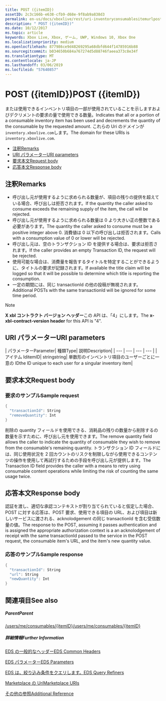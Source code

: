 ```yaml
---
title: POST ({itemID})
assetID: 2c3c166b-e638-cfb9-d68e-9f8ab9a838d3
permalink: en-us/docs/xboxlive/rest/uri-inventoryconsumablesitemurlpost.html
description: " POST ({itemID})"
ms.date: 10/12/2017
ms.topic: article
keywords: Xbox Live, Xbox, ゲーム, UWP, Windows 10, Xbox One
ms.localizationpriority: medium
ms.openlocfilehash: 877986ce9d48269295a68dbfd644f14785916b88
ms.sourcegitcommit: b034650b684a767274d5d88746faeea373c8e34f
ms.translationtype: MT
ms.contentlocale: ja-JP
ms.lasthandoff: 03/06/2019
ms.locfileid: "57640857"
---
```

# <a name="post-itemid"></a><span data-ttu-id="65865-104">POST ({itemID})</span><span class="sxs-lookup"><span data-stu-id="65865-104">POST ({itemID})</span></span>
<span data-ttu-id="65865-105">または使用できるインベントリ項目の一部が使用されていることを示しますおよびデクリメントの要求の量で使用できる数量。</span><span class="sxs-lookup"><span data-stu-id="65865-105">Indicates that all or a portion of a consumable inventory item has been used and decrements the quantity of the consumable by the requested amount.</span></span>
<span data-ttu-id="65865-106">これらの Uri のドメインが`inventory.xboxlive.com`します。</span><span class="sxs-lookup"><span data-stu-id="65865-106">The domain for these URIs is `inventory.xboxlive.com`.</span></span>

  * [<span data-ttu-id="65865-107">注釈</span><span class="sxs-lookup"><span data-stu-id="65865-107">Remarks</span></span>](#ID4EX)
  * [<span data-ttu-id="65865-108">URI パラメーター</span><span class="sxs-lookup"><span data-stu-id="65865-108">URI parameters</span></span>](#ID4EQB)
  * [<span data-ttu-id="65865-109">要求本文</span><span class="sxs-lookup"><span data-stu-id="65865-109">Request body</span></span>](#ID4E2B)
  * [<span data-ttu-id="65865-110">応答本文</span><span class="sxs-lookup"><span data-stu-id="65865-110">Response body</span></span>](#ID4ENC)

<a id="ID4EX"></a>


## <a name="remarks"></a><span data-ttu-id="65865-111">注釈</span><span class="sxs-lookup"><span data-stu-id="65865-111">Remarks</span></span>

   * <span data-ttu-id="65865-112">呼び出し元が使用するように求められる数量が、項目の残りの提供を超えている場合、呼び出しは拒否されます。</span><span class="sxs-lookup"><span data-stu-id="65865-112">If the quantity the caller asked to consume exceeds the remaining supply of the item, the call will be rejected.</span></span>
   * <span data-ttu-id="65865-113">呼び出し元が使用するように求められる数量は 0 より大きい正の整数である必要があります。</span><span class="sxs-lookup"><span data-stu-id="65865-113">The quantity the caller asked to consume must be a positive integer above 0.</span></span> <span data-ttu-id="65865-114">消費値は 0 以下の呼び出しは拒否されます。</span><span class="sxs-lookup"><span data-stu-id="65865-114">Calls with a consumption value of 0 or lower will be rejected.</span></span>
   * <span data-ttu-id="65865-115">呼び出し元は、空のトランザクション ID を提供する場合は、要求は拒否されます。</span><span class="sxs-lookup"><span data-stu-id="65865-115">If the caller provides an empty Transaction ID, the request will be rejected.</span></span>
   * <span data-ttu-id="65865-116">使用可能な場合は、消費量を報告するタイトルを特定することができるように、タイトルの要求が記録されます。</span><span class="sxs-lookup"><span data-stu-id="65865-116">If available the title claim will be logged so that it will be possible to determine which title is reporting the consumption.</span></span>
   * <span data-ttu-id="65865-117">一定の期間には、同じ transactionId の他の投稿が無視されます。</span><span class="sxs-lookup"><span data-stu-id="65865-117">Additional POSTs with the same transactionId will be ignored for some time period.</span></span>


> [!NOTE]
> <span data-ttu-id="65865-118"><b>X xbl コントラクト バージョン ヘッダー</b>この API は、「4」にします。</span><span class="sxs-lookup"><span data-stu-id="65865-118">The <b>x-xbl-contract-version header</b> for this API is "4".</span></span>


<a id="ID4EQB"></a>


## <a name="uri-parameters"></a><span data-ttu-id="65865-119">URI パラメーター</span><span class="sxs-lookup"><span data-stu-id="65865-119">URI parameters</span></span>

| <span data-ttu-id="65865-120">パラメーター</span><span class="sxs-lookup"><span data-stu-id="65865-120">Parameter</span></span>| <span data-ttu-id="65865-121">種類</span><span class="sxs-lookup"><span data-stu-id="65865-121">Type</span></span>| <span data-ttu-id="65865-122">説明</span><span class="sxs-lookup"><span data-stu-id="65865-122">Description</span></span>|
| --- | --- | --- | --- |
| <span data-ttu-id="65865-123">アイテム Id</span><span class="sxs-lookup"><span data-stu-id="65865-123">itemID</span></span>| <span data-ttu-id="65865-124">string</span><span class="sxs-lookup"><span data-stu-id="65865-124">string</span></span>| <span data-ttu-id="65865-125">単数形のインベントリ項目のユーザーごとに一意の ID</span><span class="sxs-lookup"><span data-stu-id="65865-125">the ID unique to each user for a singular inventory item</span></span>|

<a id="ID4E2B"></a>


## <a name="request-body"></a><span data-ttu-id="65865-126">要求本文</span><span class="sxs-lookup"><span data-stu-id="65865-126">Request body</span></span>

<a id="ID4EBC"></a>


### <a name="sample-request"></a><span data-ttu-id="65865-127">要求のサンプル</span><span class="sxs-lookup"><span data-stu-id="65865-127">Sample request</span></span>


```cpp
{
  "transactionId": String
  "removeQuantity": Int
}

```


<span data-ttu-id="65865-128">削除の quantity フィールドを使用できる、消耗品の残りの数量から削除するの数量を示すために、呼び出し元を使用できます。</span><span class="sxs-lookup"><span data-stu-id="65865-128">The remove quantity field allows the caller to indicate the quantity of consumable they wish to remove from the consumable's remaining quantity.</span></span> <span data-ttu-id="65865-129">トランザクション ID フィールドには、同じ使用状況を 2 回カウントのリスクを制限しながら使用できるコンテンツの操作を使用して再試行するための手段を呼び出し元が提供します。</span><span class="sxs-lookup"><span data-stu-id="65865-129">The Transaction ID field provides the caller with a means to retry using consumable content operations while limiting the risk of counting the same usage twice.</span></span>

<a id="ID4ENC"></a>


## <a name="response-body"></a><span data-ttu-id="65865-130">応答本文</span><span class="sxs-lookup"><span data-stu-id="65865-130">Response body</span></span>

<span data-ttu-id="65865-131">認証を渡し、適切な承認コンテキストが割り当てられていると仮定した場合、POST に対する応答は、POST 要求、使用できる項目の URL、および項目は新しいサービスに渡される、acknolodgement の同じ transactionId を含む受信数量の値。</span><span class="sxs-lookup"><span data-stu-id="65865-131">The response to the POST, assuming it passes authentication and is assigned the appropriate authorization context is a an acknolodgement of receipt with the same transactionId passed to the service in the POST request, the consumable item's URL, and the item's new quantity value.</span></span>

<a id="ID4EVC"></a>


### <a name="sample-response"></a><span data-ttu-id="65865-132">応答のサンプル</span><span class="sxs-lookup"><span data-stu-id="65865-132">Sample response</span></span>


```cpp
{
  "transactionId": String
  "url": String
  "newQuantity": Int
}

```


<a id="ID4E6C"></a>


## <a name="see-also"></a><span data-ttu-id="65865-133">関連項目</span><span class="sxs-lookup"><span data-stu-id="65865-133">See also</span></span>

<a id="ID4EBD"></a>


##### <a name="parent"></a><span data-ttu-id="65865-134">Parent</span><span class="sxs-lookup"><span data-stu-id="65865-134">Parent</span></span>

[<span data-ttu-id="65865-135">/users/me/consumables/{itemID}</span><span class="sxs-lookup"><span data-stu-id="65865-135">/users/me/consumables/{itemID}</span></span>](uri-inventoryconsumablesitemurl.md)


<a id="ID4ELD"></a>


##### <a name="further-information"></a><span data-ttu-id="65865-136">詳細情報</span><span class="sxs-lookup"><span data-stu-id="65865-136">Further Information</span></span>

[<span data-ttu-id="65865-137">EDS の一般的なヘッダー</span><span class="sxs-lookup"><span data-stu-id="65865-137">EDS Common Headers</span></span>](../../additional/edscommonheaders.md)

 [<span data-ttu-id="65865-138">EDS パラメーター</span><span class="sxs-lookup"><span data-stu-id="65865-138">EDS Parameters</span></span>](../../additional/edsparameters.md)

 [<span data-ttu-id="65865-139">EDS は、絞り込み条件をクエリします。</span><span class="sxs-lookup"><span data-stu-id="65865-139">EDS Query Refiners</span></span>](../../additional/edsqueryrefiners.md)

 [<span data-ttu-id="65865-140">Marketplace の Uri</span><span class="sxs-lookup"><span data-stu-id="65865-140">Marketplace URIs</span></span>](atoc-reference-marketplace.md)

 [<span data-ttu-id="65865-141">その他の参照</span><span class="sxs-lookup"><span data-stu-id="65865-141">Additional Reference</span></span>](../../additional/atoc-xboxlivews-reference-additional.md)
